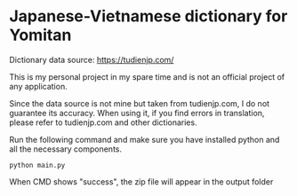 # Japanese-Vietnamese dictionary for Yomitan

Dictionary data source: https://tudienjp.com/

This is my personal project in my spare time and is not an official project of any application.

Since the data source is not mine but taken from tudienjp.com, I do not guarantee its accuracy. When using it, if you find errors in translation, please refer to tudienjp.com and other dictionaries.

Run the following command and make sure you have installed python and all the necessary components.

```
python main.py
```

When CMD shows "success", the zip file will appear in the output folder
